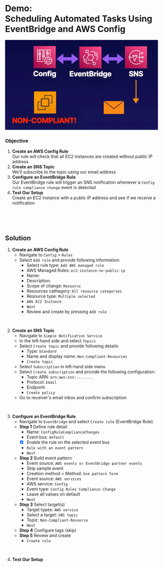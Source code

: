 # Demo:<br>Scheduling Automated Tasks Using EventBridge and AWS Config

![](../img/demo/3.10.EventBridge-AWSConfig.png)


### Objective
1. **Create an AWS Config Rule**<br>Our rule will check that all EC2 instances are created without public IP address
2. **Create an SNS Topic**<br>We'll subscribe to the topic using our email address
3. **Configure an EventBridge Rule**<br>Our EventBridge rule will trigger an SNS notification whenever a `Config rule compliance change` event is detected
4. **Test Our Setup**<br>Create an EC2 instance with a public IP address and see if we receive a notification

<br><br><br>

## Solution
1. **Create an AWS Config Rule**
    - Navigate to `Config` > `Rules` 
    - Select `Add rule` and provide following information:
      - Select rule type: `Add AWS managed rule`
      - AWS Managed Rules: `ec2-instance-no-public-ip`
      - Name: <leave at default>
      - Description: <leave at default>
      - Scope of change: `Resource`
      - Resources cathegory: `All resource categories`
      - Resource type: `Multiple selected`
      - `AWS EC2 Instance`
      - `Next`
      - Review and create by pressing `Add rule`

<br>

2. **Create an SNS Topic**
    - Navigate to `Simple Notification Service` 
    - In the left-hand side and select `Topics`
    - Select `Create topic` and provide following details:
      - Type: `Standard`
      - Name and display name: `Non-Compliant-Resources` 
      - `Create topic`
    - Select `Subscription` in left-hand side menu
    - Select `Create subscription` and provide the following configuration:
      - Topic ARN: `arn:aws:sns:........`
      - Protocol: `Email`
      - Endpoint: <receiver email>
      - `Create policy`
    - Go to receiver's email inbox and confirm subscription

<br>

3. **Configure an EventBridge Rule**
    - Navigate to `EventBridge` and select `Create rule` (EventBridge Rule)
    - **Step 1** Define rule detail
      - Name: `ConfigRuleComplianceChanges`
      - Event bus: `default`
      - [x] Enable the rule on the selected event bus
      - `Rule with an event pattern`
      - `Next`
    - **Step 2** Build event pattern
      - Event source: `AWS events or EventBridge partner events`
      - Skip sample event
      - Creation method > Method: `Use pattern form`
      - Event source: `AWS services`
      - AWS service: `Config`
      - Event type: `Config Rules Compliance Change`
      - Leave all values on default
      - `Next`
    - **Step 3** Select target(s)
      - Target types: `AWS service`
      - Select a target: `SNS topic`
      - Topic: `Non-Compliant-Resource`
      - `Next`
    - **Step 4** Configure tags (skip)
    - **Step 5** Review and create
      - `Create rule`
  
<br>

4. **Test Our Setup**


